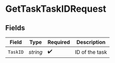 # GetTaskTaskIDRequest


## Fields

| Field              | Type               | Required           | Description        |
| ------------------ | ------------------ | ------------------ | ------------------ |
| `TaskID`           | *string*           | :heavy_check_mark: | ID of the task     |